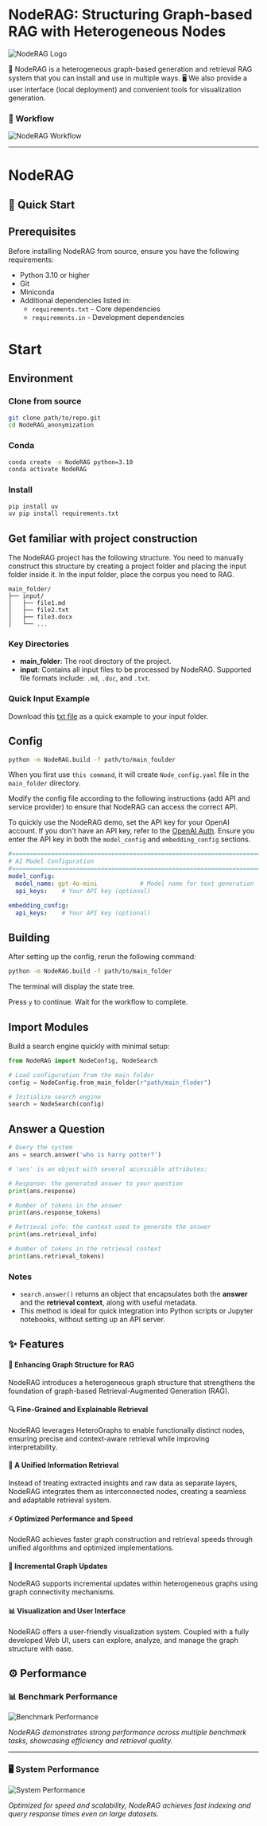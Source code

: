 # NodeRAG: Structuring Graph-based RAG with Heterogeneous Nodes
 
![NodeRAG Logo](./asset/Node_background.jpg)



🚀 NodeRAG is a heterogeneous graph-based generation and retrieval RAG system that you can install and use in multiple ways. 🖥️ We also provide a user interface (local deployment) and convenient tools for visualization generation. 



### 🧩 Workflow

![NodeRAG Workflow](./asset/NodeGraph_Figure2.png)


---

# NodeRAG
## 🚀 Quick Start
## Prerequisites

Before installing NodeRAG from source, ensure you have the following requirements:

- Python 3.10 or higher
- Git
- Miniconda
- Additional dependencies listed in:
  - `requirements.txt` - Core dependencies
  - `requirements.in` - Development dependencies

# Start

## Environment

### Clone from source

```bash
git clone path/to/repo.git
cd NodeRAG_anonymization
```

### Conda

```bash
conda create -n NodeRAG python=3.10
conda activate NodeRAG
```

### Install

```python
pip install uv
uv pip install requirements.txt
```


## Get familiar with project construction


The NodeRAG project has the following structure. You need to manually construct this structure by creating a project folder and placing the input folder inside it. In the input folder, place the corpus you need to RAG.

```
main_folder/
├── input/
│   ├── file1.md
│   ├── file2.txt
│   ├── file3.docx
│   └── ...
```

### Key Directories

- **main_folder**: The root directory of the project.
- **input**: Contains all input files to be processed by NodeRAG. Supported file formats include: `.md`, `.doc`, and `.txt`.



### Quick Input Example
Download this [txt file](https://github.com/amephraim/nlp/blob/master/texts/J.%20K.%20Rowling%20-%20Harry%20Potter%201%20-%20Sorcerer's%20Stone.txt) as a quick example to your input folder.



## Config

```bash
python -m NodeRAG.build -f path/to/main_foulder
```
When you first use `this command`, it will create `Node_config.yaml` file in the `main_folder` directory. 



Modify the config file according to the following instructions (add API and service provider) to ensure that NodeRAG can access the correct API.

To quickly use the NodeRAG demo, set the API key for your OpenAI account. If you don't have an API key, refer to the [OpenAI Auth](https://platform.openai.com/api-keys). Ensure you enter the API key in both the `model_config` and `embedding_config` sections.


```yaml
#==============================================================================
# AI Model Configuration
#==============================================================================
model_config:
  model_name: gpt-4o-mini            # Model name for text generation
  api_keys:    # Your API key (optional)

embedding_config:
  api_keys:    # Your API key (optional)
```


## Building 
After setting up the config, rerun the following command:

```bash
python -m NodeRAG.build -f path/to/main_folder
```

The terminal will display the state tree.

Press `y` to continue. Wait for the workflow to complete. 

## Import Modules

Build a search engine quickly with minimal setup:

```python
from NodeRAG import NodeConfig, NodeSearch

# Load configuration from the main folder
config = NodeConfig.from_main_folder(r"path/main_floder")

# Initialize search engine
search = NodeSearch(config)
```

## Answer a Question

```python
# Query the system
ans = search.answer('who is harry potter?')

# 'ans' is an object with several accessible attributes:

# Response: the generated answer to your question
print(ans.response)

# Number of tokens in the answer
print(ans.response_tokens)

# Retrieval info: the context used to generate the answer
print(ans.retrieval_info)

# Number of tokens in the retrieval context
print(ans.retrieval_tokens)
```

### Notes
- `search.answer()` returns an object that encapsulates both the **answer** and the **retrieval context**, along with useful metadata.
- This method is ideal for quick integration into Python scripts or Jupyter notebooks, without setting up an API server.



## ✨ Features



#### 🔗 Enhancing Graph Structure for RAG  
NodeRAG introduces a heterogeneous graph structure that strengthens the foundation of graph-based Retrieval-Augmented Generation (RAG).



#### 🔍 Fine-Grained and Explainable Retrieval  
NodeRAG leverages HeteroGraphs to enable functionally distinct nodes, ensuring precise and context-aware retrieval while improving interpretability.

#### 🧱 A Unified Information Retrieval  
Instead of treating extracted insights and raw data as separate layers, NodeRAG integrates them as interconnected nodes, creating a seamless and adaptable retrieval system.


#### ⚡ Optimized Performance and Speed  
NodeRAG achieves faster graph construction and retrieval speeds through unified algorithms and optimized implementations.


#### 🔄 Incremental Graph Updates  
NodeRAG supports incremental updates within heterogeneous graphs using graph connectivity mechanisms.



#### 📊 Visualization and User Interface  
NodeRAG offers a user-friendly visualization system. Coupled with a fully developed Web UI, users can explore, analyze, and manage the graph structure with ease.

## ⚙️ Performance

### 📊 Benchmark Performance

![Benchmark Performance](./asset/performance.png)


*NodeRAG demonstrates strong performance across multiple benchmark tasks, showcasing efficiency and retrieval quality.*

---

### 🖥️ System Performance

![System Performance](./asset/system_performance.png)

*Optimized for speed and scalability, NodeRAG achieves fast indexing and query response times even on large datasets.*


